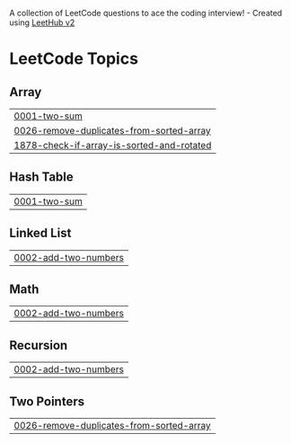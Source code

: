 A collection of LeetCode questions to ace the coding interview! - Created using [LeetHub v2](https://github.com/arunbhardwaj/LeetHub-2.0)
<!---LeetCode Topics Start-->
# LeetCode Topics
## Array
|  |
| ------- |
| [0001-two-sum](https://github.com/HarshithTangudu/LeetCode-Questions/tree/master/0001-two-sum) |
| [0026-remove-duplicates-from-sorted-array](https://github.com/HarshithTangudu/LeetCode-Questions/tree/master/0026-remove-duplicates-from-sorted-array) |
| [1878-check-if-array-is-sorted-and-rotated](https://github.com/HarshithTangudu/LeetCode-Questions/tree/master/1878-check-if-array-is-sorted-and-rotated) |
## Hash Table
|  |
| ------- |
| [0001-two-sum](https://github.com/HarshithTangudu/LeetCode-Questions/tree/master/0001-two-sum) |
## Linked List
|  |
| ------- |
| [0002-add-two-numbers](https://github.com/HarshithTangudu/LeetCode-Questions/tree/master/0002-add-two-numbers) |
## Math
|  |
| ------- |
| [0002-add-two-numbers](https://github.com/HarshithTangudu/LeetCode-Questions/tree/master/0002-add-two-numbers) |
## Recursion
|  |
| ------- |
| [0002-add-two-numbers](https://github.com/HarshithTangudu/LeetCode-Questions/tree/master/0002-add-two-numbers) |
## Two Pointers
|  |
| ------- |
| [0026-remove-duplicates-from-sorted-array](https://github.com/HarshithTangudu/LeetCode-Questions/tree/master/0026-remove-duplicates-from-sorted-array) |
<!---LeetCode Topics End-->